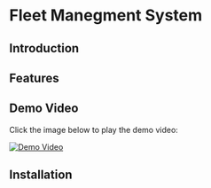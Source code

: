 # Fleet Manegment System

## Introduction


## Features

## Demo Video

Click the image below to play the demo video:

[![Demo Video](https://img.youtube.com/vi/<VIDEO_ID>/0.jpg)](https://www.youtube.com/watch?v=<VIDEO_ID>)

## Installation


```bash


